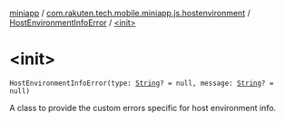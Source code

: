 [miniapp](../../index.md) / [com.rakuten.tech.mobile.miniapp.js.hostenvironment](../index.md) / [HostEnvironmentInfoError](index.md) / [&lt;init&gt;](./-init-.md)

# &lt;init&gt;

`HostEnvironmentInfoError(type: `[`String`](https://kotlinlang.org/api/latest/jvm/stdlib/kotlin/-string/index.html)`? = null, message: `[`String`](https://kotlinlang.org/api/latest/jvm/stdlib/kotlin/-string/index.html)`? = null)`

A class to provide the custom errors specific for host environment info.

